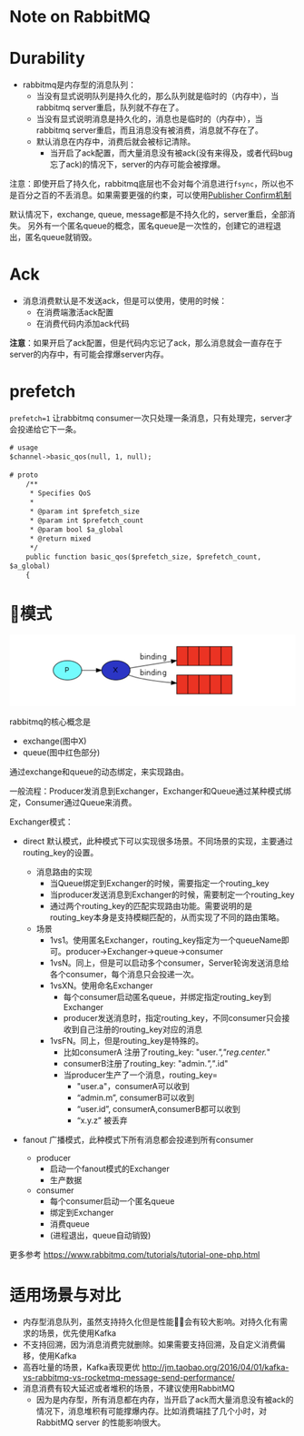 # Note on RabbitMQ

Durability
==============
- rabbitmq是内存型的消息队列：
	- 当没有显式说明队列是持久化的，那么队列就是临时的（内存中），当rabbitmq server重启，队列就不存在了。
	- 当没有显式说明消息是持久化的，消息也是临时的（内存中），当rabbitmq server重启，而且消息没有被消费，消息就不存在了。
	- 默认消息在内存中，消费后就会被标记清除。
		- 当开启了ack配置，而大量消息没有被ack(没有来得及，或者代码bug忘了ack)的情况下，server的内存可能会被撑爆。

注意：即使开启了持久化，rabbitmq底层也不会对每个消息进行`fsync`，所以也不是百分之百的不丢消息。如果需要更强的约束，可以使用[Publisher Confirm机制](https://www.rabbitmq.com/confirms.html)

默认情况下，exchange, queue, message都是不持久化的，server重启，全部消失。
另外有一个匿名queue的概念，匿名queue是一次性的，创建它的进程退出，匿名queue就销毁。

Ack
==============

- 消息消费默认是不发送ack，但是可以使用，使用的时候：
	- 在消费端激活ack配置
	- 在消费代码内添加ack代码

__注意__：如果开启了ack配置，但是代码内忘记了ack，那么消息就会一直存在于server的内存中，有可能会撑爆server内存。


prefetch
==============

`prefetch=1` 让rabbitmq consumer一次只处理一条消息，只有处理完，server才会投递给它下一条。
```
# usage
$channel->basic_qos(null, 1, null);

# proto
    /**
     * Specifies QoS
     *
     * @param int $prefetch_size
     * @param int $prefetch_count
     * @param bool $a_global
     * @return mixed
     */
    public function basic_qos($prefetch_size, $prefetch_count, $a_global)
    {
```

模式
==============
![](doc/arch.png)

rabbitmq的核心概念是
- exchange(图中X)
- queue(图中红色部分)

通过exchange和queue的动态绑定，来实现路由。

一般流程：Producer发消息到Exchanger，Exchanger和Queue通过某种模式绑定，Consumer通过Queue来消费。

Exchanger模式：
- direct 默认模式，此种模式下可以实现很多场景。不同场景的实现，主要通过routing_key的设置。
    - 消息路由的实现
        - 当Queue绑定到Exchanger的时候，需要指定一个routing_key
        - 当producer发送消息到Exchanger的时候，需要制定一个routing_key
        - 通过两个routing_key的匹配实现路由功能。需要说明的是routing_key本身是支持模糊匹配的，从而实现了不同的路由策略。
    - 场景
        - 1vs1。使用匿名Exchanger，routing_key指定为一个queueName即可。producer->Exchanger->queue->consumer
        - 1vsN。同上，但是可以启动多个consumer，Server轮询发送消息给各个consumer，每个消息只会投递一次。
        - 1vsXN。使用命名Exchanger
            - 每个consumer启动匿名queue，并绑定指定routing_key到Exchanger
            - producer发送消息时，指定routing_key，不同consumer只会接收到自己注册的routing_key对应的消息
        - 1vsFN。同上，但是routing_key是特殊的。
            - 比如consumerA 注册了routing_key: "user.*","reg.center.*"
            - consumerB注册了routing_key: "admin.*","*.id"
            - 当producer生产了一个消息，routing_key=
                - "user.a"，consumerA可以收到
                - “admin.m”, consumerB可以收到
                - “user.id”, consumerA,consumerB都可以收到
                - “x.y.z” 被丢弃

- fanout 广播模式，此种模式下所有消息都会投递到所有consumer
    - producer
        - 启动一个fanout模式的Exchanger
        - 生产数据
    - consumer
        - 每个consumer启动一个匿名queue
        - 绑定到Exchanger
        - 消费queue
        - (进程退出，queue自动销毁)

更多参考 https://www.rabbitmq.com/tutorials/tutorial-one-php.html


适用场景与对比
==============
- 内存型消息队列，虽然支持持久化但是性能会有较大影响。对持久化有需求的场景，优先使用Kafka
- 不支持回溯，因为消息消费完就删除。如果需要支持回溯，及自定义消费偏移，使用Kafka
- 高吞吐量的场景，Kafka表现更优 http://jm.taobao.org/2016/04/01/kafka-vs-rabbitmq-vs-rocketmq-message-send-performance/
- 消息消费有较大延迟或者堆积的场景，不建议使用RabbitMQ
    - 因为是内存型，所有消息都在内存，当开启了ack而大量消息没有被ack的情况下，消息堆积有可能撑爆内存。比如消费端挂了几个小时，对RabbitMQ server 的性能影响很大。

